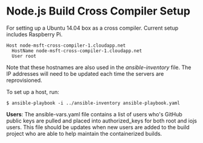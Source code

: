 # Node.js Build Cross Compiler Setup

For setting up a Ubuntu 14.04 box as a cross compiler. Current setup includes Raspberry Pi.

```text
Host node-msft-cross-compiler-1.cloudapp.net
  HostName node-msft-cross-compiler-1.cloudapp.net
  User root
```

Note that these hostnames are also used in the *ansible-inventory* file. The IP addresses will need to be updated each time the servers are reprovisioned.

To set up a host, run:

```text
$ ansible-playbook -i ../ansible-inventory ansible-playbook.yaml
```

**Users**: The ansible-vars.yaml file contains a list of users who's GitHub public keys are pulled and placed into authorized_keys for both root and iojs users. This file should be updates when new users are added to the build project who are able to help maintain the containerized builds.
